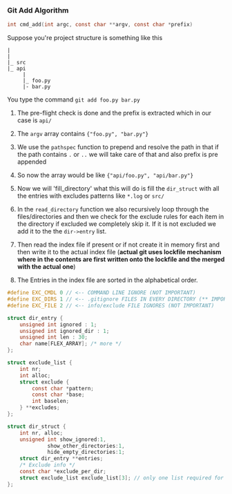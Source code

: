 ### Git Add Algorithm

```c 
int cmd_add(int argc, const char **argv, const char *prefix)
```

Suppose you're project structure is something like this
```
|
|
|_ src
|_ api
	 |
	 |_ foo.py
	 |- bar.py
```

You type the command `git add foo.py bar.py`

1) The pre-flight check is done and the prefix is extracted which in our case is `api/`

2) The `argv` array contains `{"foo.py", "bar.py"}`

3) We use the `pathspec` function to prepend and resolve the path in that if the path contains `.` or `..` we will take care of that and also prefix is pre appended

4) So now the array would be like `{"api/foo.py", "api/bar.py"}`

5) Now we will 'fill_directory' what this will do is fill the `dir_struct` with all the entries with excludes patterns like `*.log` or `src/`

6) In the `read_directory` function we also recursively loop through the files/directories and then we check for the exclude rules for each item in the directory if excluded we completely skip it. If it is not excluded we add it to the the `dir->entry` list.  

7) Then read the index file if present or if not create it in memory first and then write it to the actual index file (**actual git uses lockfile mechanism where in the contents are first written onto the lockfile and the merged with the actual one**)

8) The Entries in the index file are sorted in the alphabetical order. 

```c
#define EXC_CMDL 0 // <-- COMMAND LINE IGNORE (NOT IMPORTANT)
#define EXC_DIRS 1 // <-- .gitignore FILES IN EVERY DIRECTORY (** IMPORTANT **)
#define EXC_FILE 2 // <-- info/exclude FILE IGNORES (NOT IMPORTANT)

struct dir_entry {
	unsigned int ignored : 1;
	unsigned int ignored_dir : 1;
	unsigned int len : 30;
	char name[FLEX_ARRAY]; /* more */
};

struct exclude_list {
	int nr;
	int alloc;
	struct exclude {
		const char *pattern;
		const char *base;
		int baselen;
	} **excludes;
};

struct dir_struct {
	int nr, alloc;
	unsigned int show_ignored:1,
		     show_other_directories:1, 
		     hide_empty_directories:1; 
	struct dir_entry **entries;
	/* Exclude info */
	const char *exclude_per_dir;
	struct exclude_list exclude_list[3]; // only one list required for me :)
};
```